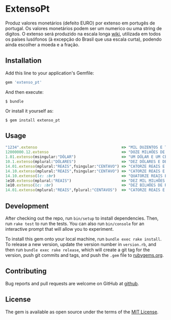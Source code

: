 # ExtensoPt

Produz valores monetários (defeito EURO) por extenso em portugês de portugal. Os valores monetários podem ser um numerico ou uma string de digitos. O extenso será produzido na escala longa [wiki](https://pt.wikipedia.org/wiki/Escalas_curta_e_longa), utilizada em todos os países lusófonos (à excepção do Brasil que usa escala curta), podendo ainda escolher a moeda e a fração.

## Installation

Add this line to your application's Gemfile:

```ruby
gem 'extenso_pt'
```

And then execute:

    $ bundle

Or install it yourself as:

    $ gem install extenso_pt

## Usage

```ruby
"1234".extenso                                     => "MIL DUZENTOS E TRINTA E QUATRO EUROS"
12000000.12.extenso                                => "DOZE MILHÕES DE EUROS E DOZE CÊNTIMOS"
1.01.extenso(msingular:"DÓLAR")                    => "UM DÓLAR E UM CÊNTIMO"         
10.1.extenso(mplural:"DÓLARES")                    => "DEZ DÓLARES E DEZ CÊNTIMOS"    # plural inferido <silgular> mais "S"
14.01.extenso(mplural:"REAIS",fsingular:"CENTAVO") => "CATORZE REAIS E UM CENTAVO"
14.10.extenso(mplural:"REAIS",fsingular:"CENTAVO") => "CATORZE REAIS E DEZ CENTAVOS"
14.10.extenso(lc: :br)                             => "QUATORZE REAIS E DEZ CENTAVOS"
1e10.extenso(mplural:"REAIS")                      => "DEZ MIL MILHÕES DE REAIS"      # portugal usa escala longa
1e10.extenso(lc: :br)                              => "DEZ BILHÕES DE REAIS"          # brasil usa escala curta
14.01.extenso(mplural:"REAIS",fplural:"CENTAVOS")  => "CATORZE REAIS E UM CENTAVO"    # singular inferido <plural> menos "S"
```

## Development

After checking out the repo, run `bin/setup` to install dependencies. Then, run `rake test` to run the tests. You can also run `bin/console` for an interactive prompt that will allow you to experiment.

To install this gem onto your local machine, run `bundle exec rake install`. To release a new version, update the version number in `version.rb`, and then run `bundle exec rake release`, which will create a git tag for the version, push git commits and tags, and push the `.gem` file to [rubygems.org](https://rubygems.org).

## Contributing

Bug reports and pull requests are welcome on GitHub at [github](https://github.com/hernanilr/extenso_pt).

## License

The gem is available as open source under the terms of the [MIT License](https://opensource.org/licenses/MIT).
